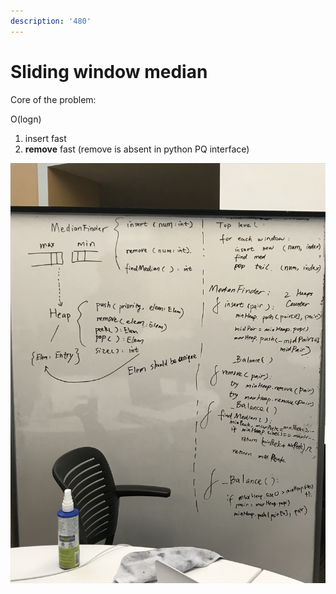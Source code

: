 ```yaml
---
description: '480'
---
```


# Sliding window median

Core of the problem:

O\(logn\)

1. insert fast 
2. **remove** fast \(remove is absent in python PQ interface\)

![Interface definition](../.gitbook/assets/480.jpeg)

